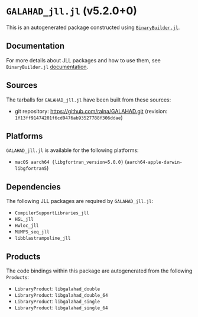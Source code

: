 # `GALAHAD_jll.jl` (v5.2.0+0)

This is an autogenerated package constructed using [`BinaryBuilder.jl`](https://github.com/JuliaPackaging/BinaryBuilder.jl).

## Documentation

For more details about JLL packages and how to use them, see `BinaryBuilder.jl` [documentation](https://docs.binarybuilder.org/stable/jll/).

## Sources

The tarballs for `GALAHAD_jll.jl` have been built from these sources:

* git repository: https://github.com/ralna/GALAHAD.git (revision: `1f13ff91474201f6cd9476ab93527788f306ddae`)

## Platforms

`GALAHAD_jll.jl` is available for the following platforms:

* `macOS aarch64 {libgfortran_version=5.0.0}` (`aarch64-apple-darwin-libgfortran5`)

## Dependencies

The following JLL packages are required by `GALAHAD_jll.jl`:

* `CompilerSupportLibraries_jll`
* `HSL_jll`
* `Hwloc_jll`
* `MUMPS_seq_jll`
* `libblastrampoline_jll`

## Products

The code bindings within this package are autogenerated from the following `Products`:

* `LibraryProduct`: `libgalahad_double`
* `LibraryProduct`: `libgalahad_double_64`
* `LibraryProduct`: `libgalahad_single`
* `LibraryProduct`: `libgalahad_single_64`
